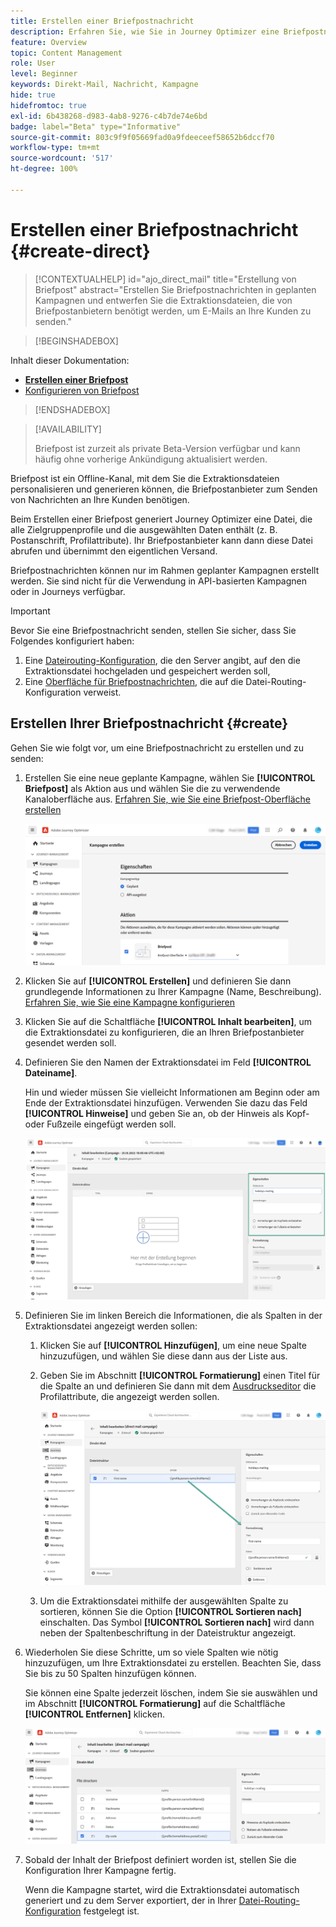 ```yaml
---
title: Erstellen einer Briefpostnachricht
description: Erfahren Sie, wie Sie in Journey Optimizer eine Briefpostnachricht erstellen
feature: Overview
topic: Content Management
role: User
level: Beginner
keywords: Direkt-Mail, Nachricht, Kampagne
hide: true
hidefromtoc: true
exl-id: 6b438268-d983-4ab8-9276-c4b7de74e6bd
badge: label="Beta" type="Informative"
source-git-commit: 803c9f9f05669fad0a9fdeeceef58652b6dccf70
workflow-type: tm+mt
source-wordcount: '517'
ht-degree: 100%

---
```


# Erstellen einer Briefpostnachricht {#create-direct}

>[!CONTEXTUALHELP]
>id="ajo_direct_mail"
>title="Erstellung von Briefpost"
>abstract="Erstellen Sie Briefpostnachrichten in geplanten Kampagnen und entwerfen Sie die Extraktionsdateien, die von Briefpostanbietern benötigt werden, um E-Mails an Ihre Kunden zu senden."

>[!BEGINSHADEBOX]

Inhalt dieser Dokumentation:

* **[Erstellen einer Briefpost](create-direct-mail.md)**
* [Konfigurieren von Briefpost](direct-mail-configuration.md)

>[!ENDSHADEBOX]

>[!AVAILABILITY]
>
>Briefpost ist zurzeit als private Beta-Version verfügbar und kann häufig ohne vorherige Ankündigung aktualisiert werden.

Briefpost ist ein Offline-Kanal, mit dem Sie die Extraktionsdateien personalisieren und generieren können, die Briefpostanbieter zum Senden von Nachrichten an Ihre Kunden benötigen.

Beim Erstellen einer Briefpost generiert Journey Optimizer eine Datei, die alle Zielgruppenprofile und die ausgewählten Daten enthält (z. B. Postanschrift, Profilattribute). Ihr Briefpostanbieter kann dann diese Datei abrufen und übernimmt den eigentlichen Versand.

Briefpostnachrichten können nur im Rahmen geplanter Kampagnen erstellt werden. Sie sind nicht für die Verwendung in API-basierten Kampagnen oder in Journeys verfügbar.

>[!IMPORTANT]
>
>Bevor Sie eine Briefpostnachricht senden, stellen Sie sicher, dass Sie Folgendes konfiguriert haben:
>
>1. Eine [Dateirouting-Konfiguration](../direct-mail/direct-mail-configuration.md#file-routing-configuration), die den Server angibt, auf den die Extraktionsdatei hochgeladen und gespeichert werden soll,
>1. Eine [Oberfläche für Briefpostnachrichten](../direct-mail/direct-mail-configuration.md#direct-mail-surface), die auf die Datei-Routing-Konfiguration verweist.

## Erstellen Ihrer Briefpostnachricht {#create}

Gehen Sie wie folgt vor, um eine Briefpostnachricht zu erstellen und zu senden:

1. Erstellen Sie eine neue geplante Kampagne, wählen Sie **[!UICONTROL Briefpost]** als Aktion aus und wählen Sie die zu verwendende Kanaloberfläche aus. [Erfahren Sie, wie Sie eine Briefpost-Oberfläche erstellen](../direct-mail/direct-mail-configuration.md#direct-mail-surface)

   ![](assets/direct-mail-campaign.png)

1. Klicken Sie auf **[!UICONTROL Erstellen]** und definieren Sie dann grundlegende Informationen zu Ihrer Kampagne (Name, Beschreibung). [Erfahren Sie, wie Sie eine Kampagne konfigurieren](../campaigns/create-campaign.md)

1. Klicken Sie auf die Schaltfläche **[!UICONTROL Inhalt bearbeiten]**, um die Extraktionsdatei zu konfigurieren, die an Ihren Briefpostanbieter gesendet werden soll.

1. Definieren Sie den Namen der Extraktionsdatei im Feld **[!UICONTROL Dateiname]**.

   Hin und wieder müssen Sie vielleicht Informationen am Beginn oder am Ende der Extraktionsdatei hinzufügen. Verwenden Sie dazu das Feld **[!UICONTROL Hinweise]** und geben Sie an, ob der Hinweis als Kopf- oder Fußzeile eingefügt werden soll.

   <!--Click on the button to the right of the Output file field and enter the desired label. You can use personalization fields, content blocks and dynamic text (see Defining content). For example, you can complete the label with the delivery ID or the extraction date.-->

   ![](assets/direct-mail-properties.png)

1. Definieren Sie im linken Bereich die Informationen, die als Spalten in der Extraktionsdatei angezeigt werden sollen:

   1. Klicken Sie auf **[!UICONTROL Hinzufügen]**, um eine neue Spalte hinzuzufügen, und wählen Sie diese dann aus der Liste aus.

   1. Geben Sie im Abschnitt **[!UICONTROL Formatierung]** einen Titel für die Spalte an und definieren Sie dann mit dem [Ausdruckseditor](../personalization/personalization-build-expressions.md) die Profilattribute, die angezeigt werden sollen.

      ![](assets/direct-mail-content.png)

   1. Um die Extraktionsdatei mithilfe der ausgewählten Spalte zu sortieren, können Sie die Option **[!UICONTROL Sortieren nach]** einschalten. Das Symbol **[!UICONTROL Sortieren nach]** wird dann neben der Spaltenbeschriftung in der Dateistruktur angezeigt.

1. Wiederholen Sie diese Schritte, um so viele Spalten wie nötig hinzuzufügen, um Ihre Extraktionsdatei zu erstellen. Beachten Sie, dass Sie bis zu 50 Spalten hinzufügen können.

   Sie können eine Spalte jederzeit löschen, indem Sie sie auswählen und im Abschnitt **[!UICONTROL Formatierung]** auf die Schaltfläche **[!UICONTROL Entfernen]** klicken.

   ![](assets/direct-mail-complete.png)

1. Sobald der Inhalt der Briefpost definiert worden ist, stellen Sie die Konfiguration Ihrer Kampagne fertig.

   Wenn die Kampagne startet, wird die Extraktionsdatei automatisch generiert und zu dem Server exportiert, der in Ihrer [Datei-Routing-Konfiguration](../direct-mail/direct-mail-configuration.md) festgelegt ist.

